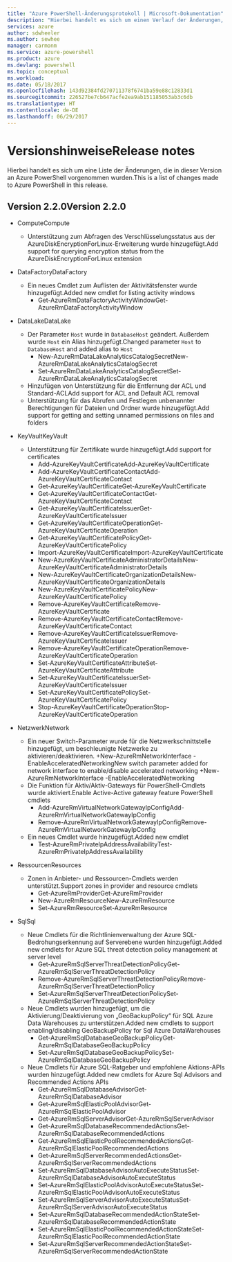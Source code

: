 ```yaml
---
title: "Azure PowerShell-Änderungsprotokoll | Microsoft-Dokumentation"
description: "Hierbei handelt es sich um einen Verlauf der Änderungen, die in der neuesten Version an Azure PowerShell vorgenommen wurden."
services: azure
author: sdwheeler
ms.author: sewhee
manager: carmonm
ms.service: azure-powershell
ms.product: azure
ms.devlang: powershell
ms.topic: conceptual
ms.workload: 
ms.date: 05/18/2017
ms.openlocfilehash: 143d92384fd270711378f6741ba59e88c12833d1
ms.sourcegitcommit: 226527be7cb647acfe2ea9ab151185053ab3c6db
ms.translationtype: HT
ms.contentlocale: de-DE
ms.lasthandoff: 06/29/2017
---
```

# <span data-ttu-id="d9269-103">Versionshinweise</span><span class="sxs-lookup"><span data-stu-id="d9269-103">Release notes</span></span>
<a id="release-notes" class="xliff"></a>

<span data-ttu-id="d9269-104">Hierbei handelt es sich um eine Liste der Änderungen, die in dieser Version an Azure PowerShell vorgenommen wurden.</span><span class="sxs-lookup"><span data-stu-id="d9269-104">This is a list of changes made to Azure PowerShell in this release.</span></span>

## <span data-ttu-id="d9269-105">Version 2.2.0</span><span class="sxs-lookup"><span data-stu-id="d9269-105">Version 2.2.0</span></span>
<a id="version-220" class="xliff"></a>
* <span data-ttu-id="d9269-106">Compute</span><span class="sxs-lookup"><span data-stu-id="d9269-106">Compute</span></span>
  - <span data-ttu-id="d9269-107">Unterstützung zum Abfragen des Verschlüsselungsstatus aus der AzureDiskEncryptionForLinux-Erweiterung wurde hinzugefügt.</span><span class="sxs-lookup"><span data-stu-id="d9269-107">Add support for querying encryption status from the AzureDiskEncryptionForLinux extension</span></span>
* <span data-ttu-id="d9269-108">DataFactory</span><span class="sxs-lookup"><span data-stu-id="d9269-108">DataFactory</span></span>
  - <span data-ttu-id="d9269-109">Ein neues Cmdlet zum Auflisten der Aktivitätsfenster wurde hinzugefügt.</span><span class="sxs-lookup"><span data-stu-id="d9269-109">Added new cmdlet for listing activity windows</span></span>
    + <span data-ttu-id="d9269-110">Get-AzureRmDataFactoryActivityWindow</span><span class="sxs-lookup"><span data-stu-id="d9269-110">Get-AzureRmDataFactoryActivityWindow</span></span>
* <span data-ttu-id="d9269-111">DataLake</span><span class="sxs-lookup"><span data-stu-id="d9269-111">DataLake</span></span>
  - <span data-ttu-id="d9269-112">Der Parameter `Host` wurde in `DatabaseHost` geändert. Außerdem wurde `Host` ein Alias hinzugefügt.</span><span class="sxs-lookup"><span data-stu-id="d9269-112">Changed parameter `Host` to `DatabaseHost` and added alias to `Host`</span></span>
    + <span data-ttu-id="d9269-113">New-AzureRmDataLakeAnalyticsCatalogSecret</span><span class="sxs-lookup"><span data-stu-id="d9269-113">New-AzureRmDataLakeAnalyticsCatalogSecret</span></span>
    + <span data-ttu-id="d9269-114">Set-AzureRmDataLakeAnalyticsCatalogSecret</span><span class="sxs-lookup"><span data-stu-id="d9269-114">Set-AzureRmDataLakeAnalyticsCatalogSecret</span></span>
  - <span data-ttu-id="d9269-115">Hinzufügen von Unterstützung für die Entfernung der ACL und Standard-ACL</span><span class="sxs-lookup"><span data-stu-id="d9269-115">Add support for ACL and Default ACL removal</span></span>
  - <span data-ttu-id="d9269-116">Unterstützung für das Abrufen und Festlegen unbenannter Berechtigungen für Dateien und Ordner wurde hinzugefügt.</span><span class="sxs-lookup"><span data-stu-id="d9269-116">Add support for getting and setting unnamed permissions on files and folders</span></span>
* <span data-ttu-id="d9269-117">KeyVault</span><span class="sxs-lookup"><span data-stu-id="d9269-117">KeyVault</span></span>
  - <span data-ttu-id="d9269-118">Unterstützung für Zertifikate wurde hinzugefügt.</span><span class="sxs-lookup"><span data-stu-id="d9269-118">Add support for certificates</span></span>
    + <span data-ttu-id="d9269-119">Add-AzureKeyVaultCertificate</span><span class="sxs-lookup"><span data-stu-id="d9269-119">Add-AzureKeyVaultCertificate</span></span>
    + <span data-ttu-id="d9269-120">Add-AzureKeyVaultCertificateContact</span><span class="sxs-lookup"><span data-stu-id="d9269-120">Add-AzureKeyVaultCertificateContact</span></span>
    + <span data-ttu-id="d9269-121">Get-AzureKeyVaultCertificate</span><span class="sxs-lookup"><span data-stu-id="d9269-121">Get-AzureKeyVaultCertificate</span></span>
    + <span data-ttu-id="d9269-122">Get-AzureKeyVaultCertificateContact</span><span class="sxs-lookup"><span data-stu-id="d9269-122">Get-AzureKeyVaultCertificateContact</span></span>
    + <span data-ttu-id="d9269-123">Get-AzureKeyVaultCertificateIssuer</span><span class="sxs-lookup"><span data-stu-id="d9269-123">Get-AzureKeyVaultCertificateIssuer</span></span>
    + <span data-ttu-id="d9269-124">Get-AzureKeyVaultCertificateOperation</span><span class="sxs-lookup"><span data-stu-id="d9269-124">Get-AzureKeyVaultCertificateOperation</span></span>
    + <span data-ttu-id="d9269-125">Get-AzureKeyVaultCertificatePolicy</span><span class="sxs-lookup"><span data-stu-id="d9269-125">Get-AzureKeyVaultCertificatePolicy</span></span>
    + <span data-ttu-id="d9269-126">Import-AzureKeyVaultCertificate</span><span class="sxs-lookup"><span data-stu-id="d9269-126">Import-AzureKeyVaultCertificate</span></span>
    + <span data-ttu-id="d9269-127">New-AzureKeyVaultCertificateAdministratorDetails</span><span class="sxs-lookup"><span data-stu-id="d9269-127">New-AzureKeyVaultCertificateAdministratorDetails</span></span>
    + <span data-ttu-id="d9269-128">New-AzureKeyVaultCertificateOrganizationDetails</span><span class="sxs-lookup"><span data-stu-id="d9269-128">New-AzureKeyVaultCertificateOrganizationDetails</span></span>
    + <span data-ttu-id="d9269-129">New-AzureKeyVaultCertificatePolicy</span><span class="sxs-lookup"><span data-stu-id="d9269-129">New-AzureKeyVaultCertificatePolicy</span></span>
    + <span data-ttu-id="d9269-130">Remove-AzureKeyVaultCertificate</span><span class="sxs-lookup"><span data-stu-id="d9269-130">Remove-AzureKeyVaultCertificate</span></span>
    + <span data-ttu-id="d9269-131">Remove-AzureKeyVaultCertificateContact</span><span class="sxs-lookup"><span data-stu-id="d9269-131">Remove-AzureKeyVaultCertificateContact</span></span>
    + <span data-ttu-id="d9269-132">Remove-AzureKeyVaultCertificateIssuer</span><span class="sxs-lookup"><span data-stu-id="d9269-132">Remove-AzureKeyVaultCertificateIssuer</span></span>
    + <span data-ttu-id="d9269-133">Remove-AzureKeyVaultCertificateOperation</span><span class="sxs-lookup"><span data-stu-id="d9269-133">Remove-AzureKeyVaultCertificateOperation</span></span>
    + <span data-ttu-id="d9269-134">Set-AzureKeyVaultCertificateAttribute</span><span class="sxs-lookup"><span data-stu-id="d9269-134">Set-AzureKeyVaultCertificateAttribute</span></span>
    + <span data-ttu-id="d9269-135">Set-AzureKeyVaultCertificateIssuer</span><span class="sxs-lookup"><span data-stu-id="d9269-135">Set-AzureKeyVaultCertificateIssuer</span></span>
    + <span data-ttu-id="d9269-136">Set-AzureKeyVaultCertificatePolicy</span><span class="sxs-lookup"><span data-stu-id="d9269-136">Set-AzureKeyVaultCertificatePolicy</span></span>
    + <span data-ttu-id="d9269-137">Stop-AzureKeyVaultCertificateOperation</span><span class="sxs-lookup"><span data-stu-id="d9269-137">Stop-AzureKeyVaultCertificateOperation</span></span>
* <span data-ttu-id="d9269-138">Netzwerk</span><span class="sxs-lookup"><span data-stu-id="d9269-138">Network</span></span>

  - <span data-ttu-id="d9269-139">Ein neuer Switch-Parameter wurde für die Netzwerkschnittstelle hinzugefügt, um beschleunigte Netzwerke zu aktivieren/deaktivieren. +New-AzureRmNetworkInterface -EnableAcceleratedNetworking</span><span class="sxs-lookup"><span data-stu-id="d9269-139">New switch parameter added for network interface to enable/disable accelerated networking +New-AzureRmNetworkInterface -EnableAcceleratedNetworking</span></span>
  - <span data-ttu-id="d9269-140">Die Funktion für Aktiv/Aktiv-Gateways für PowerShell-Cmdlets wurde aktiviert.</span><span class="sxs-lookup"><span data-stu-id="d9269-140">Enable Active-Active gateway feature PowerShell cmdlets</span></span>
    + <span data-ttu-id="d9269-141">Add-AzureRmVirtualNetworkGatewayIpConfig</span><span class="sxs-lookup"><span data-stu-id="d9269-141">Add-AzureRmVirtualNetworkGatewayIpConfig</span></span>
    + <span data-ttu-id="d9269-142">Remove-AzureRmVirtualNetworkGatewayIpConfig</span><span class="sxs-lookup"><span data-stu-id="d9269-142">Remove-AzureRmVirtualNetworkGatewayIpConfig</span></span>
  - <span data-ttu-id="d9269-143">Ein neues Cmdlet wurde hinzugefügt.</span><span class="sxs-lookup"><span data-stu-id="d9269-143">Added new cmdlet</span></span>
    + <span data-ttu-id="d9269-144">Test-AzureRmPrivateIpAddressAvailability</span><span class="sxs-lookup"><span data-stu-id="d9269-144">Test-AzureRmPrivateIpAddressAvailability</span></span>
* <span data-ttu-id="d9269-145">Ressourcen</span><span class="sxs-lookup"><span data-stu-id="d9269-145">Resources</span></span>
  - <span data-ttu-id="d9269-146">Zonen in Anbieter- und Ressourcen-Cmdlets werden unterstützt.</span><span class="sxs-lookup"><span data-stu-id="d9269-146">Support zones in provider and resource cmdlets</span></span>
    + <span data-ttu-id="d9269-147">Get-AzureRmProvider</span><span class="sxs-lookup"><span data-stu-id="d9269-147">Get-AzureRmProvider</span></span>
    + <span data-ttu-id="d9269-148">New-AzureRmResource</span><span class="sxs-lookup"><span data-stu-id="d9269-148">New-AzureRmResource</span></span>
    + <span data-ttu-id="d9269-149">Set-AzureRmResource</span><span class="sxs-lookup"><span data-stu-id="d9269-149">Set-AzureRmResource</span></span>
* <span data-ttu-id="d9269-150">Sql</span><span class="sxs-lookup"><span data-stu-id="d9269-150">Sql</span></span>
  - <span data-ttu-id="d9269-151">Neue Cmdlets für die Richtlinienverwaltung der Azure SQL-Bedrohungserkennung auf Serverebene wurden hinzugefügt.</span><span class="sxs-lookup"><span data-stu-id="d9269-151">Added new cmdlets for Azure SQL threat detection policy management at server level</span></span>
    + <span data-ttu-id="d9269-152">Get-AzureRmSqlServerThreatDetectionPolicy</span><span class="sxs-lookup"><span data-stu-id="d9269-152">Get-AzureRmSqlServerThreatDetectionPolicy</span></span>
    + <span data-ttu-id="d9269-153">Remove-AzureRmSqlServerThreatDetectionPolicy</span><span class="sxs-lookup"><span data-stu-id="d9269-153">Remove-AzureRmSqlServerThreatDetectionPolicy</span></span>
    + <span data-ttu-id="d9269-154">Set-AzureRmSqlServerThreatDetectionPolicy</span><span class="sxs-lookup"><span data-stu-id="d9269-154">Set-AzureRmSqlServerThreatDetectionPolicy</span></span>
  - <span data-ttu-id="d9269-155">Neue Cmdlets wurden hinzugefügt, um die Aktivierung/Deaktivierung von „GeoBackupPolicy“ für SQL Azure Data Warehouses zu unterstützen.</span><span class="sxs-lookup"><span data-stu-id="d9269-155">Added new cmdlets to support enabling/disabling GeoBackupPolicy for Sql Azure DataWarehouses</span></span>
    + <span data-ttu-id="d9269-156">Get-AzureRmSqlDatabaseGeoBackupPolicy</span><span class="sxs-lookup"><span data-stu-id="d9269-156">Get-AzureRmSqlDatabaseGeoBackupPolicy</span></span>
    + <span data-ttu-id="d9269-157">Set-AzureRmSqlDatabaseGeoBackupPolicy</span><span class="sxs-lookup"><span data-stu-id="d9269-157">Set-AzureRmSqlDatabaseGeoBackupPolicy</span></span>
  - <span data-ttu-id="d9269-158">Neue Cmdlets für Azure SQL-Ratgeber und empfohlene Aktions-APIs wurden hinzugefügt.</span><span class="sxs-lookup"><span data-stu-id="d9269-158">Added new cmdlets for Azure Sql Advisors and Recommended Actions APIs</span></span>
    + <span data-ttu-id="d9269-159">Get-AzureRmSqlDatabaseAdvisor</span><span class="sxs-lookup"><span data-stu-id="d9269-159">Get-AzureRmSqlDatabaseAdvisor</span></span>
    + <span data-ttu-id="d9269-160">Get-AzureRmSqlElasticPoolAdvisor</span><span class="sxs-lookup"><span data-stu-id="d9269-160">Get-AzureRmSqlElasticPoolAdvisor</span></span>
    + <span data-ttu-id="d9269-161">Get-AzureRmSqlServerAdvisor</span><span class="sxs-lookup"><span data-stu-id="d9269-161">Get-AzureRmSqlServerAdvisor</span></span>
    + <span data-ttu-id="d9269-162">Get-AzureRmSqlDatabaseRecommendedActions</span><span class="sxs-lookup"><span data-stu-id="d9269-162">Get-AzureRmSqlDatabaseRecommendedActions</span></span>
    + <span data-ttu-id="d9269-163">Get-AzureRmSqlElasticPoolRecommendedActions</span><span class="sxs-lookup"><span data-stu-id="d9269-163">Get-AzureRmSqlElasticPoolRecommendedActions</span></span>
    + <span data-ttu-id="d9269-164">Get-AzureRmSqlServerRecommendedActions</span><span class="sxs-lookup"><span data-stu-id="d9269-164">Get-AzureRmSqlServerRecommendedActions</span></span>
    + <span data-ttu-id="d9269-165">Set-AzureRmSqlDatabaseAdvisorAutoExecuteStatus</span><span class="sxs-lookup"><span data-stu-id="d9269-165">Set-AzureRmSqlDatabaseAdvisorAutoExecuteStatus</span></span>
    + <span data-ttu-id="d9269-166">Set-AzureRmSqlElasticPoolAdvisorAutoExecuteStatus</span><span class="sxs-lookup"><span data-stu-id="d9269-166">Set-AzureRmSqlElasticPoolAdvisorAutoExecuteStatus</span></span>
    + <span data-ttu-id="d9269-167">Set-AzureRmSqlServerAdvisorAutoExecuteStatus</span><span class="sxs-lookup"><span data-stu-id="d9269-167">Set-AzureRmSqlServerAdvisorAutoExecuteStatus</span></span>
    + <span data-ttu-id="d9269-168">Set-AzureRmSqlDatabaseRecommendedActionState</span><span class="sxs-lookup"><span data-stu-id="d9269-168">Set-AzureRmSqlDatabaseRecommendedActionState</span></span>
    + <span data-ttu-id="d9269-169">Set-AzureRmSqlElasticPoolRecommendedActionState</span><span class="sxs-lookup"><span data-stu-id="d9269-169">Set-AzureRmSqlElasticPoolRecommendedActionState</span></span>
    + <span data-ttu-id="d9269-170">Set-AzureRmSqlServerRecommendedActionState</span><span class="sxs-lookup"><span data-stu-id="d9269-170">Set-AzureRmSqlServerRecommendedActionState</span></span>
